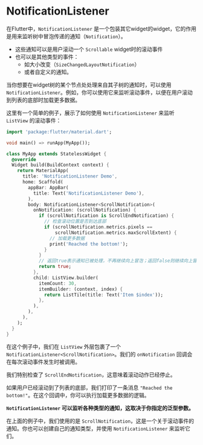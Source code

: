 # NotificationListener

在Flutter中，`NotificationListener` 是一个包装其它widget的widget，它的作用是用来监听树中冒泡传递的通知（`Notification`）。

- 这些通知可以是用户滚动一个 `Scrollable` widget时的滚动事件
- 也可以是其他类型的事件：
  - 如大小改变（`SizeChangedLayoutNotification`）
  - 或者自定义的通知。

当你想要在widget树的某个节点处处理来自其子树的通知时，可以使用 `NotificationListener`。例如，你可以使用它来监听滚动事件，以便在用户滚动到列表的底部时加载更多数据。

这里有一个简单的例子，展示了如何使用 `NotificationListener` 来监听 `ListView` 的滚动事件：

```dart
import 'package:flutter/material.dart';

void main() => runApp(MyApp());

class MyApp extends StatelessWidget {
  @override
  Widget build(BuildContext context) {
    return MaterialApp(
      title: 'NotificationListener Demo',
      home: Scaffold(
        appBar: AppBar(
          title: Text('NotificationListener Demo'),
        ),
        body: NotificationListener<ScrollNotification>(
          onNotification: (scrollNotification) {
            if (scrollNotification is ScrollEndNotification) {
              // 检查滚动位置是否到达底部
              if (scrollNotification.metrics.pixels ==
                  scrollNotification.metrics.maxScrollExtent) {
                // 加载更多数据
                print('Reached the bottom!');
              }
            }
            // 返回true表示通知已被处理，不再继续向上冒泡；返回false则继续向上冒泡通知。
            return true;
          },
          child: ListView.builder(
            itemCount: 30,
            itemBuilder: (context, index) {
              return ListTile(title: Text('Item $index'));
            },
          ),
        ),
      ),
    );
  }
}
```

在这个例子中，我们在 `ListView` 外层包裹了一个 `NotificationListener<ScrollNotification>`。我们的 `onNotification` 回调会在每次滚动事件发生时被调用。

我们特别检查了 `ScrollEndNotification`，这意味着滚动动作已经停止。

如果用户已经滚动到了列表的底部，我们打印了一条消息 `"Reached the bottom!"`。在这个回调中，你可以执行加载更多数据的逻辑。

**`NotificationListener` 可以监听各种类型的通知，这取决于你指定的泛型参数。**

在上面的例子中，我们使用的是 `ScrollNotification`，这是一个关于滚动事件的通知。你也可以创建自己的通知类型，并使用 `NotificationListener` 来监听它们。